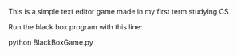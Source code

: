 This is a simple text editor game made in my first term studying CS

Run the black box program with this line:

python BlackBoxGame.py
